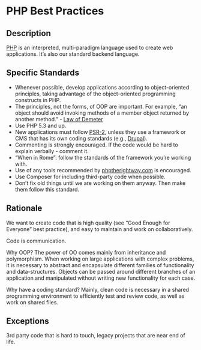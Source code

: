 # PHP Best Practices

## Description

[PHP](http://php.net) is an interpreted, multi-paradigm language used to create web applications. It’s also our standard backend language.

## Specific Standards

* Whenever possible, develop applications according to object-oriented principles, taking advantage of the object-oriented programming constructs in PHP. 
* The principles, not the forms, of OOP are important. For example, “an object should avoid invoking methods of a member object returned by another method.” - [Law of Demeter](https://en.wikipedia.org/wiki/Law_of_Demeter)
* Use PHP 5.3 and up.
* New applications must follow [PSR-2](http://www.php-fig.org/psr/psr-2/), unless they use a framework or CMS that has its own coding standards (e.g., [Drupal](https://www.drupal.org/docs/develop/standards)).
* Commenting is strongly encouraged. If the code would be hard to explain verbally - comment it. 
* “When in Rome”: follow the standards of the framework you’re working with.
* Use of any tools recommended by [phptherightway.com](http://www.phptherightway.com) is encouraged.
* Use Composer for including third-party code when possible.
* Don’t fix old things until we are working on them anyway. Then make them follow this standard.

## Rationale

We want to create code that is high quality (see “Good Enough for Everyone” best practice), and easy to maintain and work on collaboratively.

Code is communication.

Why OOP?  The power of OO comes mainly from inheritance and polymorphism.  When working on large applications with complex problems, it is necessary to abstract and encapsulate different families of functionality and data-structures. Objects can be passed around different branches of an application and manipulated without writing new functionality for each case. 

Why have a coding standard? Mainly, clean code is necessary in a shared programming environment to efficiently test and review code, as well as work on shared files. 

## Exceptions

3rd party code that is hard to touch, legacy projects that are near end of life.
